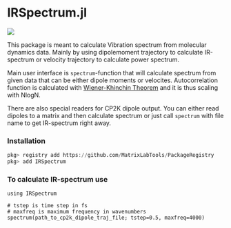 # IRSpectrum.jl

[![][CI-img]][CI-url]

This package is meant to calculate Vibration spectrum from molecular dynamics
data. Mainly by using dipolemoment trajectory to calculate IR-spectrum or
velocity trajectory to calculate power spectrum.

Main user interface is `spectrum`-function that will calculate spectrum from
given data that can be either dipole moments or velocites. Autocorrelation
function is calculated with
[Wiener-Khinchin Theorem](http://mathworld.wolfram.com/Wiener-KhinchinTheorem.html)
and it is thus scaling with NlogN.

There are also special readers for CP2K dipole output. You can either read
dipoles to a matrix and then calculate spectrum or just call `spectrum` with
file name to get IR-spectrum right away.

### Installation

```julia
pkg> registry add https://github.com/MatrixLabTools/PackageRegistry
pkg> add IRSpectrum
```

### To calculate IR-spectrum use

```
using IRSpectrum

# tstep is time step in fs
# maxfreq is maximum frequency in wavenumbers
spectrum(path_to_cp2k_dipole_traj_file; tstep=0.5, maxfreq=4000)
```


[CI-img]: https://github.com/MatrixLabTools/IRSpectrum.jl/workflows/CI/badge.svg?branch=master
[CI-url]: https://github.com/MatrixLabTools/IRSpectrum.jl/actions?query=branch%3Amaster